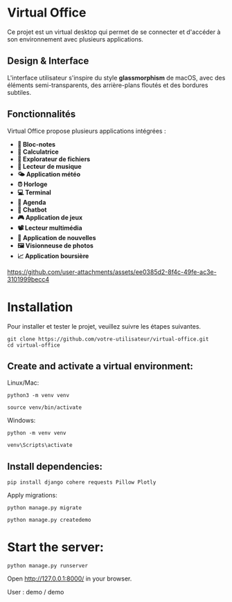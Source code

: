 # Virtual Office
Ce projet est un virtual desktop qui permet de se connecter et d'accéder à son environnement avec plusieurs applications.

## Design & Interface
L'interface utilisateur s'inspire du style **glassmorphism** de macOS, avec des éléments semi-transparents, des arrière-plans floutés et des bordures subtiles. 

## Fonctionnalités
Virtual Office propose plusieurs applications intégrées :

- **📝 Bloc-notes** 
- **🧮 Calculatrice** 
- **📁 Explorateur de fichiers**
- **🎵 Lecteur de musique** 
- **🌤 Application météo** 
- **⏰ Horloge** 
- **💻 Terminal** 
- **📅 Agenda** 
- **🤖 Chatbot** 
- **🎮 Application de jeux** 
- **📽 Lecteur multimédia** 
- **📰 Application de nouvelles** 
- **🖼 Visionneuse de photos** 
- **📈 Application boursière** 


https://github.com/user-attachments/assets/ee0385d2-8f4c-49fe-ac3e-3101999becc4



# Installation
Pour installer et tester le projet, veuillez suivre les étapes suivantes.

```
git clone https://github.com/votre-utilisateur/virtual-office.git    
cd virtual-office
```

## Create and activate a virtual environment:

Linux/Mac:
```
python3 -m venv venv

source venv/bin/activate
```

Windows:

```
python -m venv venv

venv\Scripts\activate
```

## Install dependencies:

```
pip install django cohere requests Pillow Plotly
```
Apply migrations:

```
python manage.py migrate

python manage.py createdemo
```


# Start the server:

```
python manage.py runserver
```

Open http://127.0.0.1:8000/ in your browser.


User : demo / demo

